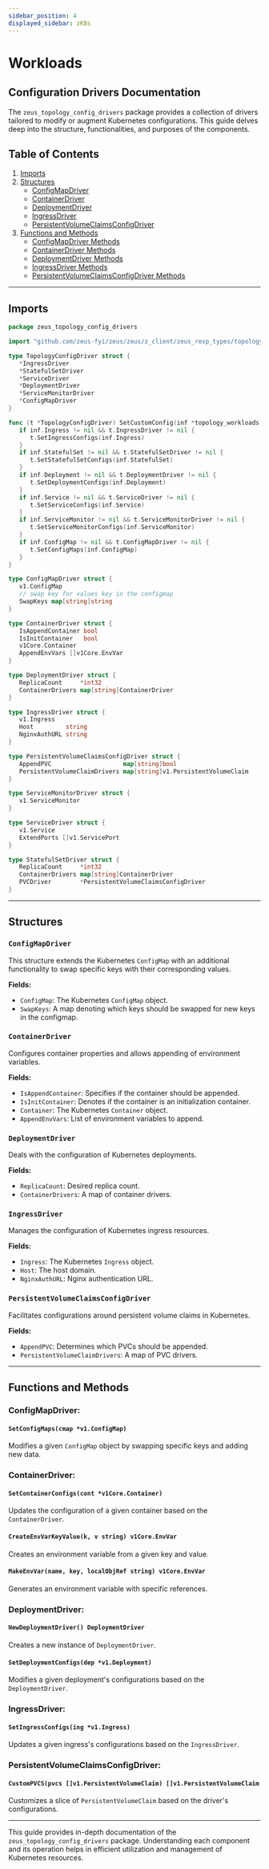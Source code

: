 ```yaml
---
sidebar_position: 4
displayed_sidebar: zK8s
---
```


# Workloads

## Configuration Drivers Documentation

The `zeus_topology_config_drivers` package provides a collection of drivers tailored to modify or augment Kubernetes configurations. This guide delves deep into the structure, functionalities, and purposes of the components.

## Table of Contents

1. [Imports](#imports)
2. [Structures](#structures)
    - [ConfigMapDriver](#configmapdriver)
    - [ContainerDriver](#containerdriver)
    - [DeploymentDriver](#deploymentdriver)
    - [IngressDriver](#ingressdriver)
    - [PersistentVolumeClaimsConfigDriver](#persistentvolumeclaimsconfigdriver)
3. [Functions and Methods](#functions-and-methods)
    - [ConfigMapDriver Methods](#configmapdriver-methods)
    - [ContainerDriver Methods](#containerdriver-methods)
    - [DeploymentDriver Methods](#deploymentdriver-methods)
    - [IngressDriver Methods](#ingressdriver-methods)
    - [PersistentVolumeClaimsConfigDriver Methods](#persistentvolumeclaimsconfigdriver-methods)

---

## Imports


```go
package zeus_topology_config_drivers

import "github.com/zeus-fyi/zeus/zeus/z_client/zeus_resp_types/topology_workloads"

type TopologyConfigDriver struct {
   *IngressDriver
   *StatefulSetDriver
   *ServiceDriver
   *DeploymentDriver
   *ServiceMonitorDriver
   *ConfigMapDriver
}

func (t *TopologyConfigDriver) SetCustomConfig(inf *topology_workloads.TopologyBaseInfraWorkload) {
   if inf.Ingress != nil && t.IngressDriver != nil {
      t.SetIngressConfigs(inf.Ingress)
   }
   if inf.StatefulSet != nil && t.StatefulSetDriver != nil {
      t.SetStatefulSetConfigs(inf.StatefulSet)
   }
   if inf.Deployment != nil && t.DeploymentDriver != nil {
      t.SetDeploymentConfigs(inf.Deployment)
   }
   if inf.Service != nil && t.ServiceDriver != nil {
      t.SetServiceConfigs(inf.Service)
   }
   if inf.ServiceMonitor != nil && t.ServiceMonitorDriver != nil {
      t.SetServiceMonitorConfigs(inf.ServiceMonitor)
   }
   if inf.ConfigMap != nil && t.ConfigMapDriver != nil {
      t.SetConfigMaps(inf.ConfigMap)
   }
}

type ConfigMapDriver struct {
   v1.ConfigMap
   // swap key for values key in the configmap
   SwapKeys map[string]string
}

type ContainerDriver struct {
   IsAppendContainer bool
   IsInitContainer   bool
   v1Core.Container
   AppendEnvVars []v1Core.EnvVar
}

type DeploymentDriver struct {
   ReplicaCount     *int32
   ContainerDrivers map[string]ContainerDriver
}

type IngressDriver struct {
   v1.Ingress
   Host         string
   NginxAuthURL string
}

type PersistentVolumeClaimsConfigDriver struct {
   AppendPVC                    map[string]bool
   PersistentVolumeClaimDrivers map[string]v1.PersistentVolumeClaim
}

type ServiceMonitorDriver struct {
   v1.ServiceMonitor
}

type ServiceDriver struct {
   v1.Service
   ExtendPorts []v1.ServicePort
}

type StatefulSetDriver struct {
   ReplicaCount     *int32
   ContainerDrivers map[string]ContainerDriver
   PVCDriver        *PersistentVolumeClaimsConfigDriver
}
```
---

## Structures

### `ConfigMapDriver`

This structure extends the Kubernetes `ConfigMap` with an additional functionality to swap specific keys with their corresponding values.

**Fields:**

- `ConfigMap`: The Kubernetes `ConfigMap` object.
- `SwapKeys`: A map denoting which keys should be swapped for new keys in the configmap.

### `ContainerDriver`

Configures container properties and allows appending of environment variables.

**Fields:**

- `IsAppendContainer`: Specifies if the container should be appended.
- `IsInitContainer`: Denotes if the container is an initialization container.
- `Container`: The Kubernetes `Container` object.
- `AppendEnvVars`: List of environment variables to append.

### `DeploymentDriver`

Deals with the configuration of Kubernetes deployments.

**Fields:**

- `ReplicaCount`: Desired replica count.
- `ContainerDrivers`: A map of container drivers.

### `IngressDriver`

Manages the configuration of Kubernetes ingress resources.

**Fields:**

- `Ingress`: The Kubernetes `Ingress` object.
- `Host`: The host domain.
- `NginxAuthURL`: Nginx authentication URL.

### `PersistentVolumeClaimsConfigDriver`

Facilitates configurations around persistent volume claims in Kubernetes.

**Fields:**

- `AppendPVC`: Determines which PVCs should be appended.
- `PersistentVolumeClaimDrivers`: A map of PVC drivers.

---

## Functions and Methods

### ConfigMapDriver:

#### `SetConfigMaps(cmap *v1.ConfigMap)`

Modifies a given `ConfigMap` object by swapping specific keys and adding new data.

### ContainerDriver:

#### `SetContainerConfigs(cont *v1Core.Container)`

Updates the configuration of a given container based on the `ContainerDriver`.

#### `CreateEnvVarKeyValue(k, v string) v1Core.EnvVar`

Creates an environment variable from a given key and value.

#### `MakeEnvVar(name, key, localObjRef string) v1Core.EnvVar`

Generates an environment variable with specific references.

### DeploymentDriver:

#### `NewDeploymentDriver() DeploymentDriver`

Creates a new instance of `DeploymentDriver`.

#### `SetDeploymentConfigs(dep *v1.Deployment)`

Modifies a given deployment's configurations based on the `DeploymentDriver`.

### IngressDriver:

#### `SetIngressConfigs(ing *v1.Ingress)`

Updates a given ingress's configurations based on the `IngressDriver`.

### PersistentVolumeClaimsConfigDriver:

#### `CustomPVCS(pvcs []v1.PersistentVolumeClaim) []v1.PersistentVolumeClaim`

Customizes a slice of `PersistentVolumeClaim` based on the driver's configurations.

---

This guide provides in-depth documentation of the `zeus_topology_config_drivers` package. Understanding each component and its operation helps in efficient utilization and management of Kubernetes resources.
